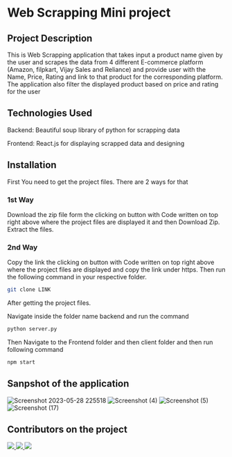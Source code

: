 # Web Scrapping Mini project

## Project Description
This is Web Scrapping application that takes input a product name given by the user and scrapes the data from 4 different E-commerce platform (Amazon, filpkart, Vijay Sales and Reliance) and provide user with the Name, Price, Rating and link to that product for the corresponding platform. The application also filter the displayed product based on price and rating for the user

## Technologies Used
Backend: Beautiful soup library of python for scrapping data

Frontend: React.js for displaying scrapped data and designing

## Installation

First You need to get the project files.
There are 2 ways for that

### 1st Way
Download the zip file form the clicking on button with Code written on top right above where the project files are displayed it and then Download Zip.
Extract the files.

### 2nd Way
Copy the link the clicking on button with Code written on top right above where the project files are displayed and copy the link under https.
Then run the following command in your respective folder.
```bash
git clone LINK
```

After getting the project files.

Navigate inside the folder name backend and run the command
```bash
python server.py
```
Then Navigate to the Frontend folder and then client folder and then run following command
```bash
npm start
```
## Sanpshot of the application
![Screenshot 2023-05-28 225518](https://github.com/Programmer-Kishan/Web-Scrapping-Mini-Project/assets/69651170/ba49e17a-df50-41d2-9006-f9e3ec7da1a3)
![Screenshot (4)](https://github.com/Programmer-Kishan/Web-Scrapping-Mini-Project/assets/69651170/9826bc01-cb86-4d74-9119-6db6575540f4)
![Screenshot (5)](https://github.com/Programmer-Kishan/Web-Scrapping-Mini-Project/assets/69651170/f1038d03-26fe-460d-b939-8e40a055c254)
![Screenshot (17)](https://github.com/Programmer-Kishan/Web-Scrapping-Mini-Project/assets/69651170/e4af851f-d9af-4244-8de4-744a84f0f95c)

## Contributors on the project
<a href="https://github.com/SAHILKOLI810">
  <img src="https://github.com/SAHILKOLI810.png?size=50">
</a>

<a href="https://github.com/ronakjn2912">
  <img src="https://github.com/ronakjn2912.png?size=50">
</a>

<a href="https://github.com/vireshkoli">
  <img src="https://github.com/vireshkoli.png?size=50">
</a>
